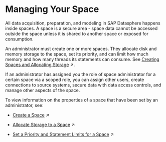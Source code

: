 <!-- loio268ea7e3e8d448deaab420219477064d -->

# Managing Your Space

All data acquisition, preparation, and modeling in SAP Datasphere happens inside spaces. A space is a secure area - space data cannot be accessed outside the space unless it is shared to another space or exposed for consumption.

An administrator must create one or more spaces. They allocate disk and memory storage to the space, set its priority, and can limit how much memory and how many threads its statements can consume. See [Creating Spaces and Allocating Storage](https://help.sap.com/viewer/935116dd7c324355803d4b85809cec97/DEV_CURRENT/en-US/2ace657356d54199b0b87d2327b1a70b.html "All data acquisition, preparation, and modeling happens inside spaces. A space is a secure area - space data cannot be accessed outside the space unless it is shared to another space or exposed for consumption.") :arrow_upper_right:.

If an administrator has assigned you the role of space administrator for a certain space via a scoped role, you can assign other users, create connections to source systems, secure data with data access controls, and manage other aspects of the space.

To view information on the properties of a space that have been set by an administrator, see:

-   [Create a Space](https://help.sap.com/viewer/935116dd7c324355803d4b85809cec97/DEV_CURRENT/en-US/bbd41b82ad4d4d9ba91341545f0b37e7.html "Create a space, allocate storage, and set the space priority and statement limits.") :arrow_upper_right:

-   [Allocate Storage to a Space](https://help.sap.com/viewer/935116dd7c324355803d4b85809cec97/DEV_CURRENT/en-US/f414c3d62bfe49b38e2cfdd7b4e7d786.html "Use the Space Storage properties to allocate disk and memory storage to the space and to choose whether it will have access to the SAP HANA data lake.") :arrow_upper_right:

-   [Set a Priority and Statement Limits for a Space](https://help.sap.com/viewer/935116dd7c324355803d4b85809cec97/DEV_CURRENT/en-US/d66ac1efb5054068a104c4559b72d272.html "Use the properties in the Workload Management section to prioritize between spaces for resource consumption and set limits to the amount of memory and threads that a space can consume.") :arrow_upper_right:


